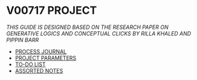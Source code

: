 # V00717 PROJECT

*THIS GUIDE IS DESIGNED BASED ON THE RESEARCH PAPER ON GENERATIVE LOGICS AND CONCEPTUAL CLICKS BY RILLA KHALED AND PIPPIN BARR*

* [PROCESS JOURNAL](https://github.com/m-hops/summer-2021-research-project/wiki)
* [PROJECT PARAMETERS](https://github.com/m-hops/summer-2021-research-project/wiki/PROJECT-PARAMETERS)
* [TO-DO LIST](https://github.com/m-hops/summer-2021-research-project/wiki/TO-DO)
* [ASSORTED NOTES](https://github.com/m-hops/summer-2021-research-project/wiki/ASSORTED-NOTES)
